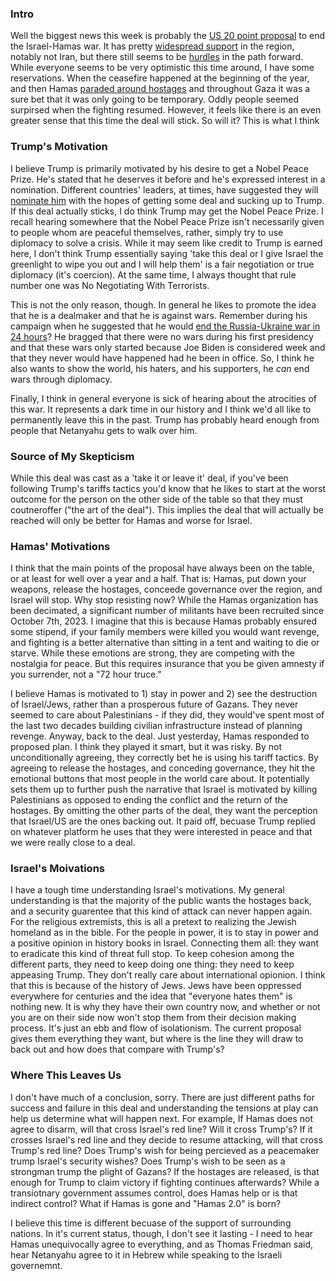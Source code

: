 ### Intro
Well the biggest news this week is probably the [US 20 point proposal](https://x.com/RapidResponse47/status/1972726021196562494) to end the Israel-Hamas war. It has pretty [widespread support](https://www.whitehouse.gov/articles/2025/10/global-support-for-president-trumps-bold-vision-for-peace-in-gaza/) in the region, notably not Iran, but there still seems to be [hurdles](https://www.wsj.com/world/middle-east/hamas-israel-trump-gaza-peace-deal-50643a6d?mod=hp_lead_pos1) in the path forward. While everyone seems to be very optimistic this time around, I have some reservations. When the ceasefire happened at the beginning of the year, and then Hamas [paraded around hostages](https://www.reuters.com/video/watch/idRW981208022025RP1/) and throughout Gaza it was a sure bet that it was only going to be temporary. Oddly people seemed surpirsed when the fighting resumed. However, it feels like there is an even greater sense that this time the deal will stick. So will it? This is what I think

### Trump's Motivation
I believe Trump is primarily motivated by his desire to get a Nobel Peace Prize. He's stated that he deserves it before and he's expressed interest in a nomination. Different countries' leaders, at times, have suggested they will [nominate him](https://www.usatoday.com/story/news/politics/2025/08/08/trump-nobel-peace-prize-nomination/85584807007/) with the hopes of getting some deal and sucking up to Trump. If this deal actually sticks, I do think Trump may get the Nobel Peace Prize. I recall hearing somewhere that the Nobel Peace Prize isn't necessarily given to people whom are peaceful themselves, rather, simply try to use diplomacy to solve a crisis. While it may seem like credit to Trump is earned here, I don't think Trump essentially saying 'take this deal or I give Israel the greenlight to wipe you out and I will help them' is a fair negotiation or true diplomacy (it's coercion). At the same time, I always thought that rule number one was No Negotiating With Terrorists. 

This is not the only reason, though. In general he likes to promote the idea that he is a dealmaker and that he is against wars. Remember during his campaign when he suggested that he would [end the Russia-Ukraine war in 24 hours](https://apnews.com/article/trump-russia-ukraine-war-un-election-a78ecb843af452b8dda1d52d137ca893)? He bragged that there were no wars during his first presidency and that these wars only started because Joe Biden is considered week and that they never would have happened had he been in office. So, I think he also wants to show the world, his haters, and his supporters, he _can_ end wars through diplomacy. 

Finally, I think in general everyone is sick of hearing about the atrocities of this war. It represents a dark time in our history and I think we'd all like to permanently leave this in the past. Trump has probably heard enough from people that Netanyahu gets to walk over him.

### Source of My Skepticism
While this deal was cast as a 'take it or leave it' deal, if you've been following Trump's tariffs tactics you'd know that he likes to start at the worst outcome for the person on the other side of the table so that they must coutneroffer ("the art of the deal"). This implies the deal that will actually be reached will only be better for Hamas and worse for Israel. 

### Hamas' Motivations
I think that the main points of the proposal have always been on the table, or at least for well over a year and a half. That is: Hamas, put down your weapons, release the hostages, conceede governance over the region, and Israel will stop. Why stop resisting now? While the Hamas organization has been decimated, a significant number of militants have been recruited since October 7th, 2023. I imagine that this is because Hamas probably ensured some stipend, if your family members were killed you would want revenge, and fighting is a better alternative than sitting in a tent and waiting to die or starve. While these emotions are strong, they are competing with the nostalgia for peace. But this requires insurance that you be given amnesty if you surrender, not a "72 hour truce." 

I believe Hamas is motivated to 1) stay in power and 2) see the destruction of Israel/Jews, rather than a prosperous future of Gazans. They never seemed to care about Palestinians - if they did, they would've spent most of the last two decades building civilian infrastructure instead of planning revenge. Anyway, back to the deal. Just yesterday, Hamas responded to proposed plan. I think they played it smart, but it was risky. By not unconditionally agreeing, they correctly bet he is using his tariff tactics. By agreeing to release the hostages, and conceding governance, they hit the emotional buttons that most people in the world care about. It potentially sets them up to further push the narrative that Israel is motivated by killing Palestinians as opposed to ending the conflict and the return of the hostages. By omitting the other parts of the deal, they want the perception that Israel/US are the ones backing out. It paid off, becuase Trump replied on whatever platform he uses that they were interested in peace and that we were really close to a deal.

### Israel's Moivations
I have a tough time understanding Israel's motivations. My general understanding is that the majority of the public wants the hostages back, and a security guarentee that this kind of attack can never happen again. For the religious extremists, this is all a pretext to realizing the Jewish homeland as in the bible. For the people in power, it is to stay in power and a positive opinion in history books in Israel. Connecting them all: they want to eradicate this kind of threat full stop. To keep cohesion among the different parts, they need to keep doing one thing: they need to keep appeasing Trump. They don't really care about international opionion. I think that this is because of the history of Jews. Jews have been oppressed everywhere for centuries and the idea that "everyone hates them" is nothing new. It is why they have their own country now, and whether or not you are on their side now won't stop them from their decision making process. It's just an ebb and flow of isolationism. The current proposal gives them everything they want, but where is the line they will draw to back out and how does that compare with Trump's? 


### Where This Leaves Us
I don't have much of a conclusion, sorry. There are just different paths for success and failure in this deal and understanding the tensions at play can help us determine what will happen next. For example, If Hamas does not agree to disarm, will that cross Israel's red line? Will it cross Trump's? If it crosses Israel's red line and they decide to resume attacking, will that cross Trump's red line? Does Trump's wish for being percieved as a peacemaker trump Israel's security wishes? Does Trump's wish to be seen as a strongman trump the plight of Gazans? If the hostages are released, is that enough for Trump to claim victory if fighting continues afterwards? While a transiotnary government assumes control, does Hamas help or is that indirect control? What if Hamas is gone and "Hamas 2.0" is born?

I believe this time is different becuase of the support of surrounding nations. In it's current status, though, I don't see it lasting - I need to hear Hamas unequivocally agree to everything, and as Thomas Friedman said, hear Netanyahu agree to it in Hebrew while speaking to the Israeli governemnt.
